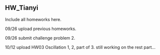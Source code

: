 ## HW_Tianyi

Include all homeworks here.


09/26 upload previous homeworks.

09/26 submit challenge problem 2.

10/12  upload HW03 Oscillation 1, 2, part of 3. still working on the rest part...
